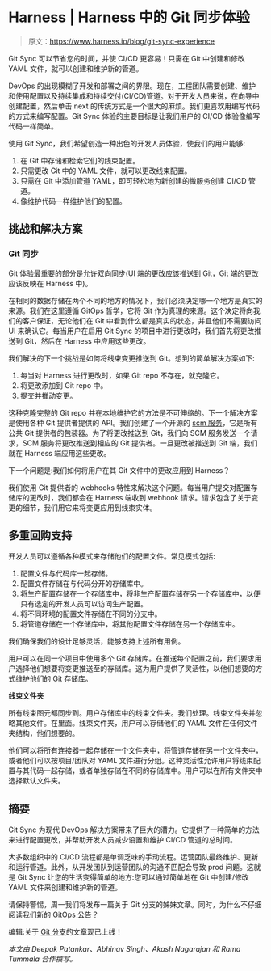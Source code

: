# Harness | Harness 中的 Git 同步体验

> 原文：<https://www.harness.io/blog/git-sync-experience>

Git Sync 可以节省您的时间，并使 CI/CD 更容易！只需在 Git 中创建和修改 YAML 文件，就可以创建和维护新的管道。

DevOps 的出现模糊了开发和部署之间的界限。现在，工程团队需要创建、维护和使用配置以及持续集成和持续交付(CI/CD)管道。对于开发人员来说，在向导中创建配置，然后单击 next 的传统方式是一个很大的麻烦。我们更喜欢用编写代码的方式来编写配置。Git Sync 体验的主要目标是让我们用户的 CI/CD 体验像编写代码一样简单。

使用 Git Sync，我们希望创造一种出色的开发人员体验，使我们的用户能够:

1.  在 Git 中存储和检索它们的线束配置。
2.  只需更改 Git 中的 YAML 文件，就可以更改线束配置。
3.  只需在 Git 中添加管道 YAML，即可轻松地为新创建的微服务创建 CI/CD 管道。
4.  像维护代码一样维护他们的配置。

## **挑战和解决方案**

### **Git 同步**

Git 体验最重要的部分是允许双向同步(UI 端的更改应该推送到 Git，Git 端的更改应该反映在 Harness 中)。

在相同的数据存储在两个不同的地方的情况下，我们必须决定哪一个地方是真实的来源。我们在这里遵循 GitOps 哲学，它将 Git 作为真理的来源。这个决定将向我们的客户保证，无论他们在 Git 中看到什么都是真实的状态，并且他们不需要访问 UI 来确认它。每当用户在启用 Git Sync 的项目中进行更改时，我们首先将更改推送到 Git，然后在 Harness 中应用这些更改。

我们解决的下一个挑战是如何将线束变更推送到 Git。想到的简单解决方案如下:

1.  每当对 Harness 进行更改时，如果 Git repo 不存在，就克隆它。
2.  将更改添加到 Git repo 中。
3.  提交并推动变更。

这种克隆完整的 Git repo 并在本地维护它的方法是不可伸缩的。下一个解决方案是使用各种 Git 提供者提供的 API。我们创建了一个开源的 [scm 服务](https://github.com/drone/go-scm)，它是所有公共 Git 提供者的包装器。为了将更改推送到 Git，我们向 SCM 服务发送一个请求，SCM 服务将更改推送到相应的 Git 提供者。一旦更改被推送到 Git 端，我们就在 Harness 端应用这些更改。

下一个问题是:我们如何将用户在其 Git 文件中的更改应用到 Harness？

我们使用 Git 提供者的 webhooks 特性来解决这个问题。每当用户提交对配置存储库的更改时，我们都会在 Harness 端收到 webhook 请求。请求包含了关于变更的细节，我们用它来将变更应用到线束实体。

## 多重回购支持

开发人员可以遵循各种模式来存储他们的配置文件。常见模式包括:

1.  配置文件与代码库一起存储。
2.  配置文件存储在与代码分开的存储库中。
3.  将生产配置存储在一个存储库中，将非生产配置存储在另一个存储库中，以便只有选定的开发人员可以访问生产配置。
4.  将不同环境的配置文件存储在不同的分支中。
5.  将管道存储在一个存储库中，将其他配置文件存储在另一个存储库中。

我们确保我们的设计足够灵活，能够支持上述所有用例。

用户可以在同一个项目中使用多个 Git 存储库。在推送每个配置之前，我们要求用户选择他们想要将变更推送至的存储库。这为用户提供了灵活性，以他们想要的方式维护他们的 Git 存储库。

**线束文件夹**

所有线束图元都同步到。用户存储库中的线束文件夹。我们处理。线束文件夹并忽略其他文件。在里面。线束文件夹，用户可以存储他们的 YAML 文件在任何文件夹结构，他们想要的。

他们可以将所有连接器一起存储在一个文件夹中，将管道存储在另一个文件夹中，或者他们可以按项目/团队对 YAML 文件进行分组。这种灵活性允许用户将线束配置与其代码一起存储，或者单独存储在不同的存储库中。用户可以在所有文件夹中选择默认文件夹。

## 摘要

Git Sync 为现代 DevOps 解决方案带来了巨大的潜力。它提供了一种简单的方法来进行配置更改，并帮助开发人员减少设置和维护 CI/CD 管道的总时间。

大多数组织中的 CI/CD 流程都是单调乏味的手动流程。运营团队最终维护、更新和运行管道。此外，从开发团队到运营团队的沟通不匹配会导致 prod 问题。这就是 Git Sync 让您的生活变得简单的地方:您可以通过简单地在 Git 中创建/修改 YAML 文件来创建和维护新的管道。

请保持警惕，周一我们将发布一篇关于 Git 分支的姊妹文章。同时，为什么不仔细阅读我们新的 [GitOps 公告](https://harness.io/blog/harness-gitops-deployments/)？

编辑:关于 [Git 分支](https://harness.io/blog/git-branching/)的文章现已上线！

*本文由 Deepak Patankar、Abhinav Singh、Akash Nagarajan 和 Rama Tummala 合作撰写。*